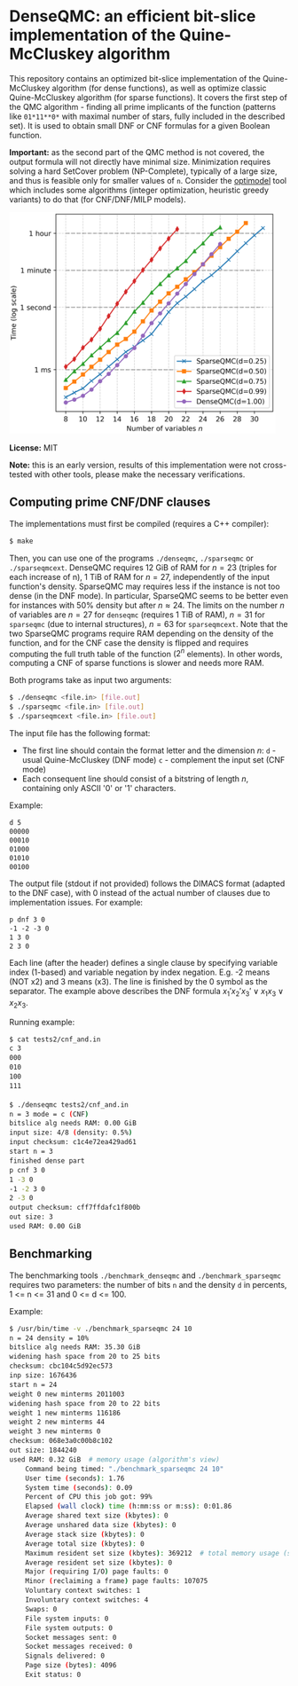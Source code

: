 # DenseQMC: an efficient bit-slice implementation of the Quine-McCluskey algorithm

This repository contains an optimized bit-slice implementation of the Quine-McCluskey algorithm (for dense functions), as well as optimize classic Quine-McCluskey algorithm (for sparse functions). It covers the first step of the QMC algorithm - finding all prime implicants of the function (patterns like `01*11**0*` with maximal number of stars, fully included in the described set). It is used to obtain small DNF or CNF formulas for a given Boolean function.

**Important:** as the second part of the QMC method is not covered, the output formula will not directly have minimal size. Minimization requires solving a hard SetCover problem (NP-Complete), typically of a large size, and thus is feasible only for smaller values of `n`. Consider the [optimodel](https://github.com/hellman/optimodel) tool which includes some algorithms (integer optimization, heuristic greedy variants) to do that (for CNF/DNF/MILP models).

<img src="./benchmark.png" alt="Benchmark summary" height="400">

**License:** MIT

**Note:** this is an early version, results of this implementation were not cross-tested with other tools, please make the necessary verifications.


## Computing prime CNF/DNF clauses

The implementations must first be compiled (requires a C++ compiler):

```sh
$ make
```

Then, you can use one of the programs `./denseqmc`, `./sparseqmc` or `./sparseqmcext`. DenseQMC requires 12 GiB of RAM for $n=23$ (triples for each increase of n), 1 TiB of RAM for $n=27$, independently of the input function's density. SparseQMC may requires less if the instance is not too dense (in the DNF mode). In particular, SparseQMC seems to be better even for instances with 50% density but after $n\approx24$. The limits on the number $n$ of variables are $n=27$ for `denseqmc` (requires 1 TiB of RAM), $n=31$ for `sparseqmc` (due to internal structures), $n=63$ for `sparseqmcext`. Note that the two SparseQMC programs require RAM depending on the density of the function, and for the CNF case the density is flipped and requires computing the full truth table of the function ($2^n$ elements). In other words, computing a CNF of sparse functions is slower and needs more RAM.

Both programs take as input two arguments:
```sh
$ ./denseqmc <file.in> [file.out]
$ ./sparseqmc <file.in> [file.out]
$ ./sparseqmcext <file.in> [file.out]
```

The input file has the following format:
- The first line should contain the format letter and the dimension $n$:
  `d` - usual Quine-McCluskey (DNF mode)
  `c` - complement the input set (CNF mode)
- Each consequent line should consist of a bitstring of length $n$, containing only ASCII '0' or '1' characters.

Example:

```
d 5
00000
00010
01000
01010
00100
```

The output file (stdout if not provided) follows the DIMACS format (adapted to the DNF case), with 0 instead of the actual number of clauses due to implementation issues. For example:

```
p dnf 3 0
-1 -2 -3 0
1 3 0
2 3 0
```

Each line (after the header) defines a single clause by specifying variable index (1-based) and variable negation by index negation. E.g. -2 means (NOT x2) and 3 means (x3). The line is finished by the 0 symbol as the separator. The example above describes the DNF formula $x_1'x_2'x_3' \lor x_1x_3 \lor x_2x_3$.

Running example:

```sh
$ cat tests2/cnf_and.in                                                                                                                                                                                                                (base)
c 3
000
010
100
111

$ ./denseqmc tests2/cnf_and.in                                                                                                                                                                                                         (base)
n = 3 mode = c (CNF)
bitslice alg needs RAM: 0.00 GiB
input size: 4/8 (density: 0.5%)
input checksum: c1c4e72ea429ad61
start n = 3
finished dense part
p cnf 3 0
1 -3 0
-1 -2 3 0
2 -3 0
output checksum: cff7ffdafc1f800b
out size: 3
used RAM: 0.00 GiB
```


## Benchmarking

The benchmarking tools `./benchmark_denseqmc` and `./benchmark_sparseqmc` requires two parameters: the number of bits `n` and the density `d` in percents, 1 <= n <= 31 and 0 <= d <= 100.

Example:

```sh
$ /usr/bin/time -v ./benchmark_sparseqmc 24 10
n = 24 density = 10%
bitslice alg needs RAM: 35.30 GiB
widening hash space from 20 to 25 bits
checksum: cbc104c5d92ec573
inp size: 1676436
start n = 24
weight 0 new minterms 2011003
widening hash space from 20 to 22 bits
weight 1 new minterms 116186
weight 2 new minterms 44
weight 3 new minterms 0
checksum: 068e3a0c00b8c102
out size: 1844240
used RAM: 0.32 GiB  # memory usage (algorithm's view)
	Command being timed: "./benchmark_sparseqmc 24 10"
	User time (seconds): 1.76
	System time (seconds): 0.09
	Percent of CPU this job got: 99%
	Elapsed (wall clock) time (h:mm:ss or m:ss): 0:01.86
	Average shared text size (kbytes): 0
	Average unshared data size (kbytes): 0
	Average stack size (kbytes): 0
	Average total size (kbytes): 0
	Maximum resident set size (kbytes): 369212  # total memory usage (system view)
	Average resident set size (kbytes): 0
	Major (requiring I/O) page faults: 0
	Minor (reclaiming a frame) page faults: 107075
	Voluntary context switches: 1
	Involuntary context switches: 4
	Swaps: 0
	File system inputs: 0
	File system outputs: 0
	Socket messages sent: 0
	Socket messages received: 0
	Signals delivered: 0
	Page size (bytes): 4096
	Exit status: 0
```